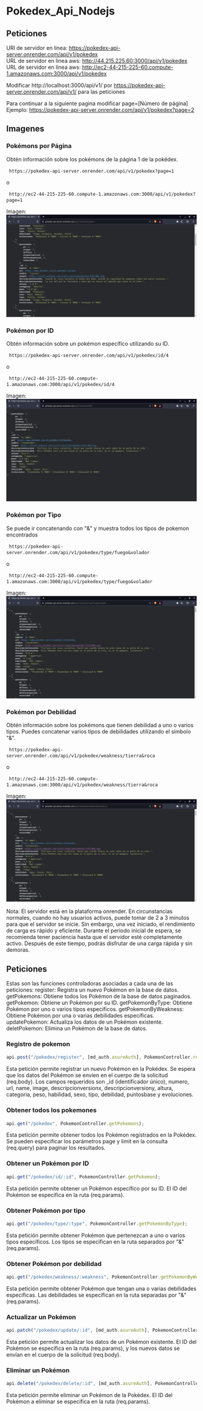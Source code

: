 # Pokedex_Api_Nodejs

## Peticiones 
URl de servidor en linea: https://pokedex-api-server.onrender.com/api/v1/pokedex <br>
URL de servidor en linea aws: http://44.215.225.60:3000/api/v1/pokedex <br>
URL de servidor en linea aws: http://ec2-44-215-225-60.compute-1.amazonaws.com:3000/api/v1/pokedex <br>

Modificar http://localhost:3000/api/v1/ por https://pokedex-api-server.onrender.com/api/v1/ para las peticiones

Para continuar a la siguiente pagina modificar page=[Número de página] <br>
Ejemplo: https://pokedex-api-server.onrender.com/api/v1/pokedex?page=2 

## Imagenes

### Pokémons por Página
Obtén información sobre los pokémons de la página 1 de la pokédex.
``` url
 https://pokedex-api-server.onrender.com/api/v1/pokedex?page=1
```
o
```url
 http://ec2-44-215-225-60.compute-1.amazonaws.com:3000/api/v1/pokedex?page=1
```
Imagen: 
![Api-Pokemon](https://github.com/RETBOT/Pokedex_Api_Nodejs/blob/main/Imgs/Pokemon%20Api.png)

### Pokémon por ID
Obtén información sobre un pokémon específico utilizando su ID.
``` url
 https://pokedex-api-server.onrender.com/api/v1/pokedex/id/4
```
o
```url
 http://ec2-44-215-225-60.compute-1.amazonaws.com:3000/api/v1/pokedex/id/4
```
Imagen: 
![Api-id-Pokemon](https://github.com/RETBOT/Pokedex_Api_Nodejs/blob/main/Imgs/Pokemon%20Api%20pokemon.png)

### Pokémon por Tipo
Se puede ir concatenando con "&" y muestra todos los tipos de pokemon encontrados 
``` url
 https://pokedex-api-server.onrender.com/api/v1/pokedex/type/fuego&volador
```
o
```url
 http://ec2-44-215-225-60.compute-1.amazonaws.com:3000/api/v1/pokedex/type/fuego&volador
```
Imagen: 
![Api-tipo-Pokemon](https://github.com/RETBOT/Pokedex_Api_Nodejs/blob/main/Imgs/Pokemon%20Api%20tipo.png)

### Pokémon por Debilidad
Obtén información sobre los pokémons que tienen debilidad a uno o varios tipos. Puedes concatenar varios tipos de debilidades utilizando el símbolo "&".
``` url
 https://pokedex-api-server.onrender.com/api/v1/pokedex/weakness/tierra&roca
 ```
 o
```url
 http://ec2-44-215-225-60.compute-1.amazonaws.com:3000/api/v1/pokedex/weakness/tierra&roca
```
Imagen: 
![Api-tipo-Pokemon](https://github.com/RETBOT/Pokedex_Api_Nodejs/blob/main/Imgs/Pokemon%20Api%20weakness.png)

Nota: El servidor está en la plataforma onrender. En circunstancias normales, cuando no hay usuarios activos, puede tomar de 2 a 3 minutos para que el servidor se inicie. Sin embargo, una vez iniciado, el rendimiento de carga es rápido y eficiente. Durante el periodo inicial de espera, se recomienda tener paciencia hasta que el servidor esté completamente activo. Después de este tiempo, podrás disfrutar de una carga rápida y sin demoras.


## Peticiones
Estas son las funciones controladoras asociadas a cada una de las peticiones:
register: Registra un nuevo Pokémon en la base de datos.
getPokemons: Obtiene todos los Pokémon de la base de datos paginados.
getPokemon: Obtiene un Pokémon por su ID.
getPokemonByType: Obtiene Pokémon por uno o varios tipos específicos.
getPokemonByWeakness: Obtiene Pokémon por una o varias debilidades específicas.
updatePokemon: Actualiza los datos de un Pokémon existente.
deletPokemon: Elimina un Pokémon de la base de datos.

### Registro de pokemon
``` javascript
api.post("/pokedex/register", [md_auth.asureAuth], PokemonController.register);
```
Esta petición permite registrar un nuevo Pokémon en la Pokédex. Se espera que los datos del Pokémon se envíen en el cuerpo de la solicitud (req.body). Los campos requeridos son _id (identificador único), numero, url, name, image, descripcionversionx, descripcionversiony, altura, categoria, peso, habilidad, sexo, tipo, debilidad, puntosbase y evoluciones.

### Obtener todos los pokemones
``` javascript
api.get("/pokedex", PokemonController.getPokemons);
```
Esta petición permite obtener todos los Pokémon registrados en la Pokédex. Se pueden especificar los parámetros page y limit en la consulta (req.query) para paginar los resultados.

### Obtener un Pokémon por ID
``` javascript
api.get("/pokedex/id/:id", PokemonController.getPokemon);
```
Esta petición permite obtener un Pokémon específico por su ID. El ID del Pokémon se especifica en la ruta (req.params).

### Obtener Pokémon por tipo
``` javascript
api.get("/pokedex/type/:type", PokemonController.getPokemonByType);
```
Esta petición permite obtener Pokémon que pertenezcan a uno o varios tipos específicos. Los tipos se especifican en la ruta separados por "&" (req.params).

### Obtener Pokémon por debilidad
``` javascript
api.get("/pokedex/weakness/:weakness", PokemonController.getPokemonByWeakness);
```
Esta petición permite obtener Pokémon que tengan una o varias debilidades específicas. Las debilidades se especifican en la ruta separadas por "&" (req.params).

### Actualizar un Pokémon
``` javascript
api.patch("/pokedex/update/:id", [md_auth.asureAuth], PokemonController.updatePokemon);
```
Esta petición permite actualizar los datos de un Pokémon existente. El ID del Pokémon se especifica en la ruta (req.params), y los nuevos datos se envían en el cuerpo de la solicitud (req.body).

### Eliminar un Pokémon
``` javascript
api.delete("/pokedex/delete/:id", [md_auth.asureAuth], PokemonController.deletPokemon);
```
Esta petición permite eliminar un Pokémon de la Pokédex. El ID del Pokémon a eliminar se especifica en la ruta (req.params).

